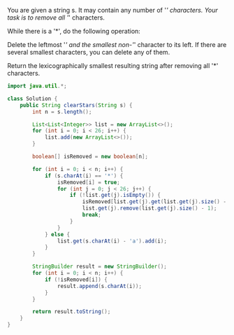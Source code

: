 You are given a string s. It may contain any number of '*' characters. Your task is to remove all '*' characters.

While there is a '*', do the following operation:

Delete the leftmost '*' and the smallest non-'*' character to its left. If there are several smallest characters, you can delete any of them.

Return the lexicographically smallest resulting string after removing all '*' characters.

```java
import java.util.*;

class Solution {
    public String clearStars(String s) {
        int n = s.length();

        List<List<Integer>> list = new ArrayList<>();
        for (int i = 0; i < 26; i++) {
            list.add(new ArrayList<>());
        }

        boolean[] isRemoved = new boolean[n];

        for (int i = 0; i < n; i++) {
            if (s.charAt(i) == '*') {
                isRemoved[i] = true;
                for (int j = 0; j < 26; j++) {
                    if (!list.get(j).isEmpty()) {
                        isRemoved[list.get(j).get(list.get(j).size() - 1)] = true;
                        list.get(j).remove(list.get(j).size() - 1);
                        break;
                    }
                }
            } else {
                list.get(s.charAt(i) - 'a').add(i);
            }
        }

        StringBuilder result = new StringBuilder();
        for (int i = 0; i < n; i++) {
            if (!isRemoved[i]) {
                result.append(s.charAt(i));
            }
        }

        return result.toString();
    }
}
```